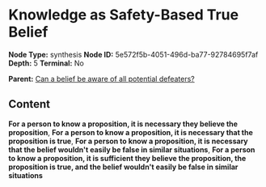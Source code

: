 # Knowledge as Safety-Based True Belief

**Node Type:** synthesis
**Node ID:** 5e572f5b-4051-496d-ba77-92784695f7af
**Depth:** 5
**Terminal:** No

**Parent:** [Can a belief be aware of all potential defeaters?](can-a-belief-be-aware-of-all-potential-defeaters-antithesis-47854db8-2666-4456-8aaa-92c84017683a.md)

## Content

**For a person to know a proposition, it is necessary they believe the proposition**, **For a person to know a proposition, it is necessary that the proposition is true**, **For a person to know a proposition, it is necessary that the belief wouldn't easily be false in similar situations**, **For a person to know a proposition, it is sufficient they believe the proposition, the proposition is true, and the belief wouldn't easily be false in similar situations**
